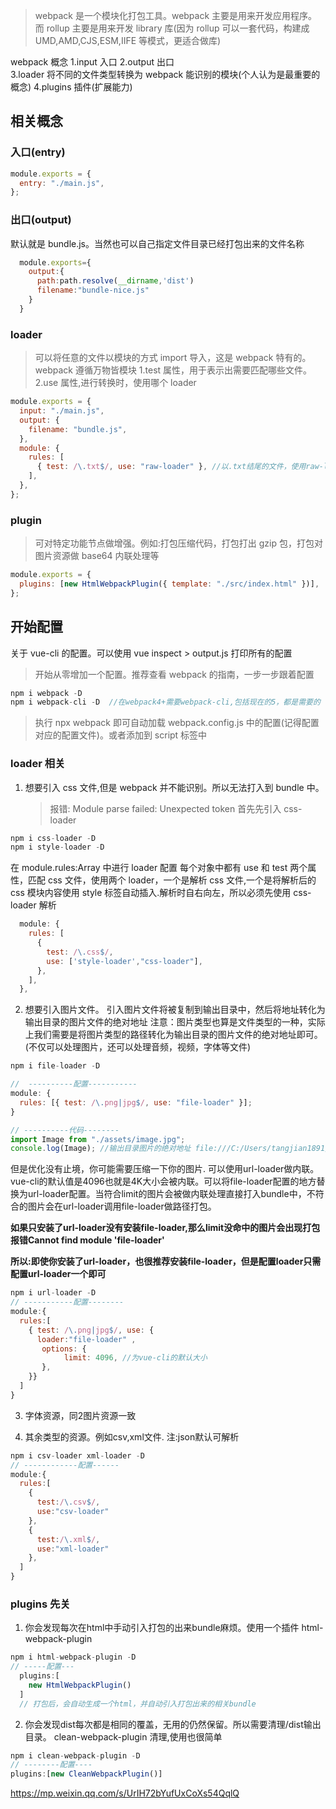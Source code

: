 > webpack 是一个模块化打包工具。webpack 主要是用来开发应用程序。而 rollup 主要是用来开发 library 库(因为 rollup 可以一套代码，构建成 UMD,AMD,CJS,ESM,IIFE 等模式，更适合做库)

webpack 概念
1.input 入口
2.output 出口  
3.loader 将不同的文件类型转换为 webpack 能识别的模块(个人认为是最重要的概念)
4.plugins 插件(扩展能力)

## 相关概念

### 入口(entry)

```js
module.exports = {
  entry: "./main.js",
};
```

### 出口(output)

默认就是 bundle.js。当然也可以自己指定文件目录已经打包出来的文件名称

```js
  module.exports={
    output:{
      path:path.resolve(__dirname,'dist')
      filename:"bundle-nice.js"
    }
  }

```

### loader

> 可以将任意的文件以模块的方式 import 导入，这是 webpack 特有的。webpack 遵循万物皆模块
> 1.test 属性，用于表示出需要匹配哪些文件。
> 2.use 属性,进行转换时，使用哪个 loader

```js
module.exports = {
  input: "./main.js",
  output: {
    filename: "bundle.js",
  },
  module: {
    rules: [
      { test: /\.txt$/, use: "raw-loader" }, //以.txt结尾的文件，使用raw-loader解析
    ],
  },
};
```

### plugin

> 可对特定功能节点做增强。例如:打包压缩代码，打包打出 gzip 包，打包对图片资源做 base64 内联处理等

```js
module.exports = {
  plugins: [new HtmlWebpackPlugin({ template: "./src/index.html" })],
};
```

## 开始配置

关于 vue-cli 的配置。可以使用 vue inspect > output.js 打印所有的配置

> 开始从零增加一个配置。推荐查看 webpack 的指南，一步一步跟着配置

```js
npm i webpack -D
npm i webpack-cli -D  //在webpack4+需要webpack-cli,包括现在的5，都是需要的
```

> 执行 npx webpack 即可自动加载 webpack.config.js 中的配置(记得配置对应的配置文件)。或者添加到 script 标签中

### loader 相关

1. 想要引入 css 文件,但是 webpack 并不能识别。所以无法打入到 bundle 中。
   > 报错: Module parse failed: Unexpected token
   > 首先先引入 css-loader

```js
npm i css-loader -D
npm i style-loader -D
```

在 module.rules:Array<Object> 中进行 loader 配置 每个对象中都有 use 和 test 两个属性，匹配 css 文件，使用两个 loader，一个是解析 css 文件,一个是将解析后的 css 模块内容使用 style 标签自动插入.解析时自右向左，所以必须先使用 css-loader 解析

```js
  module: {
    rules: [
      {
        test: /\.css$/,
        use: ['style-loader',"css-loader"],
      },
    ],
  },
```

2. 想要引入图片文件。 引入图片文件将被复制到输出目录中，然后将地址转化为输出目录的图片文件的绝对地址
   注意：图片类型也算是文件类型的一种，实际上我们需要是将图片类型的路径转化为输出目录的图片文件的绝对地址即可。(不仅可以处理图片，还可以处理音频，视频，字体等文件)

```js
npm i file-loader -D

//  ----------配置-----------
module: {
  rules: [{ test: /\.png|jpg$/, use: "file-loader" }];
}

// ----------代码--------
import Image from "./assets/image.jpg";
console.log(Image); //输出目录图片的绝对地址 file:///C:/Users/tangjian1891/Desktop/webpack-demo/dist2/d7825376105e7be3e53763ed91d48d55.qwer
```

但是优化没有止境，你可能需要压缩一下你的图片.
可以使用url-loader做内联。vue-cli的默认值是4096也就是4K大小会被内联。可以将file-loader配置的地方替换为url-loader配置。当符合limit的图片会被做内联处理直接打入bundle中，不符合的图片会在url-loader调用file-loader做路径打包。

**如果只安装了url-loader没有安装file-loader,那么limit没命中的图片会出现打包报错Cannot find module 'file-loader'**

**所以:即使你安装了url-loader，也很推荐安装file-loader，但是配置loader只需配置url-loader一个即可**
```js
npm i url-loader -D
// -----------配置--------
module:{
  rules:[
    { test: /\.png|jpg$/, use: {
      loader:"file-loader" ,
       options: {
            limit: 4096, //为vue-cli的默认大小
       },
    }}
  ]
}

```

3. 字体资源，同2图片资源一致

4. 其余类型的资源。例如csv,xml文件. 注:json默认可解析

```js
npm i csv-loader xml-loader -D
// ------------配置------
module:{
  rules:[
    {
      test:/\.csv$/,
      use:"csv-loader"
    },
    {
      test:/\.xml$/,
      use:"xml-loader"
    },
  ]
}
```

### plugins 先关
1. 你会发现每次在html中手动引入打包的出来bundle麻烦。使用一个插件 html-webpack-plugin


```js
npm i html-webpack-plugin -D
// -----配置---
  plugins:[
    new HtmlWebpackPlugin()
  ]
  // 打包后，会自动生成一个html，并自动引入打包出来的相关bundle
```

2. 你会发现dist每次都是相同的覆盖，无用的仍然保留。所以需要清理/dist输出目录。 clean-webpack-plugin 清理,使用也很简单

```js
npm i clean-webpack-plugin -D
// --------配置----
plugins:[new CleanWebpackPlugin()]

```


https://mp.weixin.qq.com/s/UrIH72bYufUxCoXs54QqlQ